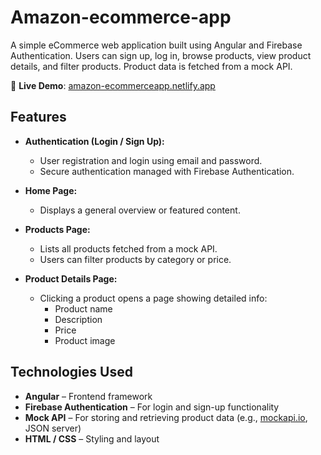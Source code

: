 # Amazon-ecommerce-app

A simple eCommerce web application built using Angular and Firebase Authentication. Users can sign up, log in, browse products, view product details, and filter products. Product data is fetched from a mock API.

🔗 **Live Demo**: [amazon-ecommerceapp.netlify.app](https://amazon-ecommerceapp.netlify.app/)

## Features

- **Authentication (Login / Sign Up):**
  - User registration and login using email and password.
  - Secure authentication managed with Firebase Authentication.

- **Home Page:**
  - Displays a general overview or featured content.

- **Products Page:**
  - Lists all products fetched from a mock API.
  - Users can filter products by category or price.

- **Product Details Page:**
  - Clicking a product opens a page showing detailed info:
    - Product name
    - Description
    - Price
    - Product image

## Technologies Used

- **Angular** – Frontend framework
- **Firebase Authentication** – For login and sign-up functionality
- **Mock API** – For storing and retrieving product data (e.g., [mockapi.io](https://mockapi.io), JSON server)
- **HTML / CSS** – Styling and layout
